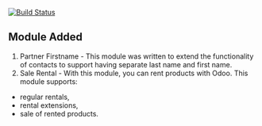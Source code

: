 [![Build Status](http://runbot.odoo.com/runbot/badge/flat/1/8.0.svg)](http://runbot.odoo.com/runbot)

Module Added
----

1. Partner Firstname - This module was written to extend the functionality of contacts to support
having separate last name and first name.
2. Sale Rental - 
With this module, you can rent products with Odoo. This module supports:

* regular rentals,
* rental extensions,
* sale of rented products.

